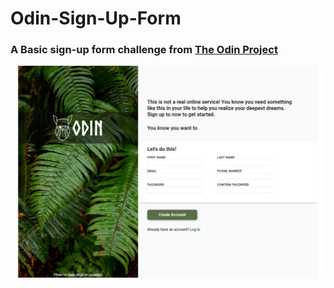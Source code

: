 # Odin-Sign-Up-Form
### A Basic sign-up form challenge from [The Odin Project]([URL](https://www.theodinproject.com))
 
![Form image](https://github.com/Addysd/Odin-Sign-Up-Form/blob/main/assets/Screenshot%202024-12-06%20192756.png)
